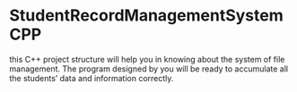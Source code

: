 # StudentRecordManagementSystemCPP
this C++ project structure will help you in knowing about the system of file management. The program designed by you will be ready to accumulate all the students’ data and information correctly.
